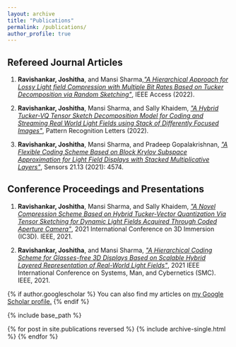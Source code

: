 ```yaml
---
layout: archive
title: "Publications"
permalink: /publications/
author_profile: true
---
```



## Refereed Journal Articles

1. **Ravishankar, Joshitha**, and Mansi Sharma,[_"A Hierarchical Approach for Lossy Light field Compression with Multiple Bit Rates Based on Tucker Decomposition via Random Sketching"_](https://ieeexplore.ieee.org/abstract/document/9780365),  IEEE Access (2022).

2. **Ravishankar, Joshitha**, Mansi Sharma, and Sally Khaidem, [_"A Hybrid Tucker-VQ Tensor Sketch Decomposition Model for Coding and Streaming Real World Light Fields using Stack of Differently Focused Images"_](https://www.sciencedirect.com/science/article/pii/S0167865522001465), Pattern Recognition Letters (2022).

3. **Ravishankar, Joshitha**, Mansi Sharma, and Pradeep Gopalakrishnan, [_"A Flexible Coding Scheme Based on Block Krylov Subspace Approximation for Light Field Displays with Stacked Multiplicative Layers"_](https://www.mdpi.com/1424-8220/21/13/4574/htm), Sensors 21.13 (2021): 4574.



## Conference Proceedings and Presentations

1. **Ravishankar, Joshitha**, Mansi Sharma, and Sally Khaidem, [_"A Novel Compression Scheme Based on Hybrid Tucker-Vector Quantization Via Tensor Sketching for Dynamic Light Fields Acquired Through Coded Aperture Camera"_](https://ieeexplore.ieee.org/abstract/document/9687155), 2021 International Conference on 3D Immersion (IC3D). IEEE, 2021.

2. **Ravishankar, Joshitha**, and Mansi Sharma,  [_"A Hierarchical Coding Scheme for Glasses-free 3D Displays Based on Scalable Hybrid Layered Representation of Real-World Light Fields"_](https://ieeexplore.ieee.org/document/9658584), 2021 IEEE International Conference on Systems, Man, and Cybernetics (SMC). IEEE, 2021.



{% if author.googlescholar %}
  You can also find my articles on <u><a href="{{author.googlescholar}}">my Google Scholar profile</a>.</u>
{% endif %}

{% include base_path %}

{% for post in site.publications reversed %}
  {% include archive-single.html %}
{% endfor %}
